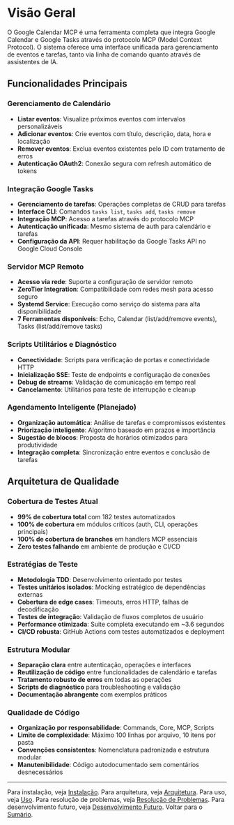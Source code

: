 # Visão Geral

O Google Calendar MCP é uma ferramenta completa que integra Google Calendar
e Google Tasks através do protocolo MCP (Model Context Protocol). O sistema
oferece uma interface unificada para gerenciamento de eventos e tarefas,
tanto via linha de comando quanto através de assistentes de IA.

## Funcionalidades Principais

### Gerenciamento de Calendário

- **Listar eventos**: Visualize próximos eventos com intervalos personalizáveis
- **Adicionar eventos**: Crie eventos com título, descrição, data, hora e localização
- **Remover eventos**: Exclua eventos existentes pelo ID com tratamento de erros
- **Autenticação OAuth2**: Conexão segura com refresh automático de tokens

### Integração Google Tasks

- **Gerenciamento de tarefas**: Operações completas de CRUD para tarefas
- **Interface CLI**: Comandos `tasks list`, `tasks add`, `tasks remove`
- **Integração MCP**: Acesso a tarefas através do protocolo MCP
- **Autenticação unificada**: Mesmo sistema de auth para calendário e tarefas
- **Configuração da API**: Requer habilitação da Google Tasks API no Google Cloud Console

### Servidor MCP Remoto

- **Acesso via rede**: Suporte a configuração de servidor remoto
- **ZeroTier Integration**: Compatibilidade com redes mesh para acesso seguro
- **Systemd Service**: Execução como serviço do sistema para alta disponibilidade
- **7 Ferramentas disponíveis**: Echo, Calendar (list/add/remove events), Tasks (list/add/remove tasks)

### Scripts Utilitários e Diagnóstico

- **Conectividade**: Scripts para verificação de portas e conectividade HTTP
- **Inicialização SSE**: Teste de endpoints e configuração de conexões
- **Debug de streams**: Validação de comunicação em tempo real
- **Cancelamento**: Utilitários para teste de interrupção e cleanup

### Agendamento Inteligente (Planejado)

- **Organização automática**: Análise de tarefas e compromissos existentes
- **Priorização inteligente**: Algoritmo baseado em prazos e importância
- **Sugestão de blocos**: Proposta de horários otimizados para produtividade
- **Integração completa**: Sincronização entre eventos e conclusão de tarefas

## Arquitetura de Qualidade

### Cobertura de Testes Atual

- **99% de cobertura total** com 182 testes automatizados
- **100% de cobertura** em módulos críticos (auth, CLI, operações principais)
- **100% de cobertura de branches** em handlers MCP essenciais
- **Zero testes falhando** em ambiente de produção e CI/CD

### Estratégias de Teste

- **Metodologia TDD**: Desenvolvimento orientado por testes
- **Testes unitários isolados**: Mocking estratégico de dependências externas
- **Cobertura de edge cases**: Timeouts, erros HTTP, falhas de decodificação
- **Testes de integração**: Validação de fluxos completos de usuário
- **Performance otimizada**: Suite completa executando em ~3.6 segundos
- **CI/CD robusta**: GitHub Actions com testes automatizados e deployment

### Estrutura Modular

- **Separação clara** entre autenticação, operações e interfaces
- **Reutilização de código** entre funcionalidades de calendário e tarefas
- **Tratamento robusto de erros** em todas as operações
- **Scripts de diagnóstico** para troubleshooting e validação
- **Documentação abrangente** com exemplos práticos

### Qualidade de Código

- **Organização por responsabilidade**: Commands, Core, MCP, Scripts
- **Limite de complexidade**: Máximo 100 linhas por arquivo, 10 itens por pasta
- **Convenções consistentes**: Nomenclatura padronizada e estrutura modular
- **Manutenibilidade**: Código autodocumentado sem comentários desnecessários

---
Para instalação, veja [Instalação](installation.md).
Para arquitetura, veja [Arquitetura](architecture.md).
Para uso, veja [Uso](usage.md).
Para resolução de problemas, veja [Resolução de Problemas](troubleshooting.md).
Para desenvolvimento futuro, veja [Desenvolvimento Futuro](future.md).
Voltar para o [Sumário](README.md).
